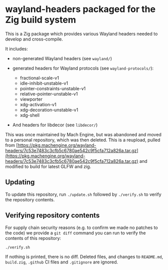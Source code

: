 # wayland-headers packaged for the Zig build system

This is a Zig package which provides various Wayland headers needed to develop and cross-compile.

It includes:

* non-generated Wayland headers (see `wayland/`)

* generated headers for Wayland protocols (see `wayland-protocols/`):

  * fractional-scale-v1
  * idle-inhibit-unstable-v1
  * pointer-constraints-unstable-v1
  * relative-pointer-unstable-v1
  * viewporter
  * xdg-activation-v1
  * xdg-decoration-unstable-v1
  * xdg-shell

* And headers for libdecor (see `libdecor/`)

This was once maintained by Mach Engine, but was abandoned and moved to a personal repository, which was then deleted. This is a reupload, pulled from [https://pkg.machengine.org/wayland-headers/7c53e7483c3cfb5c6780ae542c9f5cfa712a826a.tar.gz](https://pkg.machengine.org/wayland-headers/7c53e7483c3cfb5c6780ae542c9f5cfa712a826a.tar.gz) and modified to build for latest GLFW and zig.

## Updating

To update this repository, run `./update.sh` followed by `./verify.sh` to verify the repository contents.

## Verifying repository contents

For supply chain security reasons (e.g. to confirm we made no patches to the code) we provide a `git diff` command you can run to verify the contents of this repository:

```sh
./verify.sh
```

If nothing is printed, there is no diff. Deleted files, and changes to `README.md`, `build.zig`, `.github` CI files and `.gitignore` are ignored.